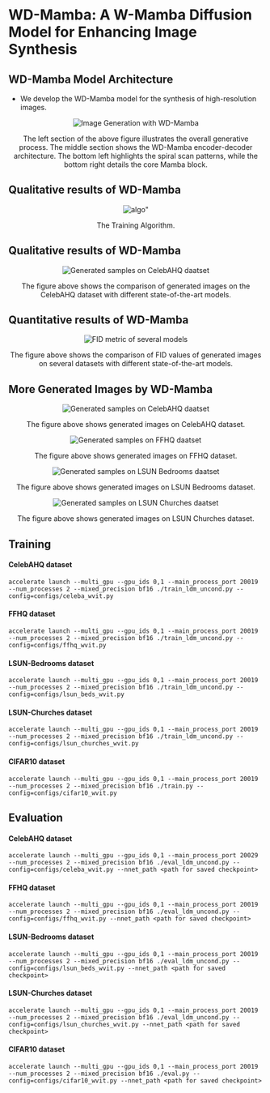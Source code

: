 # WD-Mamba: A W-Mamba Diffusion Model for Enhancing Image Synthesis

## WD-Mamba Model Architecture

- We develop the WD-Mamba model for the synthesis of high-resolution images. 

<div align="center">
    <img src="WD-Mamba.png" alt="Image Generation with WD-Mamba ">
    <p>The left section of the above figure illustrates the overall generative process. The middle section shows the WD-Mamba encoder-decoder architecture. The bottom left highlights the spiral scan patterns, while the bottom right details the core Mamba block.</p>
</div>

## Qualitative results of WD-Mamba

<div align="center">
    <img src="algo.png" alt=algo">
    <p>The Training Algorithm.</p>
</div>

## Qualitative results of WD-Mamba

<div align="center">
    <img src="celeba_comparison.png" alt="Generated samples on CelebAHQ daatset">
    <p>The figure above shows the comparison of generated images on the CelebAHQ dataset with different state-of-the-art models.</p>
</div>

## Quantitative results of WD-Mamba

<div align="center">
    <img src="re.png" alt="FID metric of several models">
    <p>The figure above shows the comparison of FID values of generated images on several datasets with different state-of-the-art models.</p>
</div>

## More Generated Images by WD-Mamba

<div align="center">
    <img src="celebahq.png" alt="Generated samples on CelebAHQ daatset">
    <p>The figure above shows generated images on CelebAHQ dataset.</p>
</div>

<div align="center">
    <img src="ffhq.png" alt="Generated samples on FFHQ daatset">
    <p>The figure above shows generated images on FFHQ dataset.</p>
</div>

<div align="center">
    <img src="lsun_beds.png" alt="Generated samples on LSUN Bedrooms daatset">
    <p>The figure above shows generated images on LSUN Bedrooms dataset.</p>
</div>

<div align="center">
    <img src="lsun_churches.png" alt="Generated samples on LSUN Churches daatset">
    <p>The figure above shows generated images on LSUN Churches dataset.</p>
</div>

## Training

#### CelebAHQ dataset
```shell script
accelerate launch --multi_gpu --gpu_ids 0,1 --main_process_port 20019 --num_processes 2 --mixed_precision bf16 ./train_ldm_uncond.py --config=configs/celeba_wvit.py
```

#### FFHQ dataset
```shell script
accelerate launch --multi_gpu --gpu_ids 0,1 --main_process_port 20019 --num_processes 2 --mixed_precision bf16 ./train_ldm_uncond.py --config=configs/ffhq_wvit.py
```
#### LSUN-Bedrooms dataset
```shell script
accelerate launch --multi_gpu --gpu_ids 0,1 --main_process_port 20019 --num_processes 2 --mixed_precision bf16 ./train_ldm_uncond.py --config=configs/lsun_beds_wvit.py
```

#### LSUN-Churches dataset
```shell script
accelerate launch --multi_gpu --gpu_ids 0,1 --main_process_port 20019 --num_processes 2 --mixed_precision bf16 ./train_ldm_uncond.py --config=configs/lsun_churches_wvit.py
```

#### CIFAR10 dataset
```shell script
accelerate launch --multi_gpu --gpu_ids 0,1 --main_process_port 20019 --num_processes 2 --mixed_precision bf16 ./train.py --config=configs/cifar10_wvit.py
```

## Evaluation

#### CelebAHQ dataset
```shell script
accelerate launch --multi_gpu --gpu_ids 0,1 --main_process_port 20029 --num_processes 2 --mixed_precision bf16 ./eval_ldm_uncond.py --config=configs/celeba_wvit.py --nnet_path <path for saved checkpoint>
```

#### FFHQ dataset
```shell script
accelerate launch --multi_gpu --gpu_ids 0,1 --main_process_port 20019 --num_processes 2 --mixed_precision bf16 ./eval_ldm_uncond.py --config=configs/ffhq_wvit.py --nnet_path <path for saved checkpoint>
```
#### LSUN-Bedrooms dataset
```shell script
accelerate launch --multi_gpu --gpu_ids 0,1 --main_process_port 20019 --num_processes 2 --mixed_precision bf16 ./eval_ldm_uncond.py --config=configs/lsun_beds_wvit.py --nnet_path <path for saved checkpoint>
```

#### LSUN-Churches dataset
```shell script
accelerate launch --multi_gpu --gpu_ids 0,1 --main_process_port 20019 --num_processes 2 --mixed_precision bf16 ./eval_ldm_uncond.py --config=configs/lsun_churches_wvit.py --nnet_path <path for saved checkpoint>
```

#### CIFAR10 dataset
```shell script
accelerate launch --multi_gpu --gpu_ids 0,1 --main_process_port 20019 --num_processes 2 --mixed_precision bf16 ./eval.py --config=configs/cifar10_wvit.py --nnet_path <path for saved checkpoint>
```

